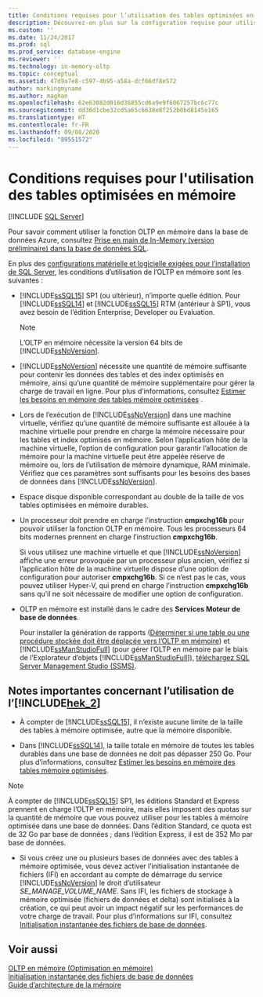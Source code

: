 ```yaml
---
title: Conditions requises pour l’utilisation des tables optimisées en mémoire | Microsoft Docs
description: Découvrez-en plus sur la configuration requise pour utiliser l’OLTP en mémoire, y compris la version SQL Database, la mémoire et les considérations de stockage, ainsi que l’installation.
ms.custom: ''
ms.date: 11/24/2017
ms.prod: sql
ms.prod_service: database-engine
ms.reviewer: ''
ms.technology: in-memory-oltp
ms.topic: conceptual
ms.assetid: 47d9a7e8-c597-4b95-a58a-dcf66df8e572
author: markingmyname
ms.author: maghan
ms.openlocfilehash: 62e63082d016d36855cd6a9e9f6067257bc6c77c
ms.sourcegitcommit: dd36d1cbe32cd5a65c6638e8f252b0bd8145e165
ms.translationtype: HT
ms.contentlocale: fr-FR
ms.lasthandoff: 09/08/2020
ms.locfileid: "89551572"
---
```

# <a name="requirements-for-using-memory-optimized-tables"></a>Conditions requises pour l'utilisation des tables optimisées en mémoire
 [!INCLUDE [SQL Server](../../includes/applies-to-version/sqlserver.md)]

  Pour savoir comment utiliser la fonction OLTP en mémoire dans la base de données Azure, consultez [Prise en main de In-Memory (version préliminaire) dans la base de données SQL](https://azure.microsoft.com/documentation/articles/sql-database-in-memory/).  
  
 En plus des [configurations matérielle et logicielle exigées pour l’installation de SQL Server](../../sql-server/install/hardware-and-software-requirements-for-installing-sql-server.md), les conditions d’utilisation de l’OLTP en mémoire sont les suivantes :  
  
-   [!INCLUDE[ssSQL15](../../includes/sssql15-md.md)] SP1 (ou ultérieur), n’importe quelle édition. Pour [!INCLUDE[ssSQL14](../../includes/sssql14-md.md)] et [!INCLUDE[ssSQL15](../../includes/sssql15-md.md)] RTM (antérieur à SP1), vous avez besoin de l’édition Enterprise, Developer ou Evaluation.
    
    > [!NOTE]
    > L’OLTP en mémoire nécessite la version 64 bits de [!INCLUDE[ssNoVersion](../../includes/ssnoversion-md.md)].  
  
-   [!INCLUDE[ssNoVersion](../../includes/ssnoversion-md.md)] nécessite une quantité de mémoire suffisante pour contenir les données des tables et des index optimisés en mémoire, ainsi qu’une quantité de mémoire supplémentaire pour gérer la charge de travail en ligne. Pour plus d’informations, consultez [Estimer les besoins en mémoire des tables mémoire optimisées](../../relational-databases/in-memory-oltp/estimate-memory-requirements-for-memory-optimized-tables.md) .  

-   Lors de l’exécution de [!INCLUDE[ssNoVersion](../../includes/ssnoversion-md.md)] dans une machine virtuelle, vérifiez qu’une quantité de mémoire suffisante est allouée à la machine virtuelle pour prendre en charge la mémoire nécessaire pour les tables et index optimisés en mémoire. Selon l’application hôte de la machine virtuelle, l’option de configuration pour garantir l’allocation de mémoire pour la machine virtuelle peut être appelée réserve de mémoire ou, lors de l’utilisation de mémoire dynamique, RAM minimale. Vérifiez que ces paramètres sont suffisants pour les besoins des bases de données dans [!INCLUDE[ssNoVersion](../../includes/ssnoversion-md.md)].
  
-   Espace disque disponible correspondant au double de la taille de vos tables optimisées en mémoire durables.  
  
-   Un processeur doit prendre en charge l’instruction **cmpxchg16b** pour pouvoir utiliser la fonction OLTP en mémoire. Tous les processeurs 64 bits modernes prennent en charge l’instruction **cmpxchg16b**.  
  
     Si vous utilisez une machine virtuelle et que [!INCLUDE[ssNoVersion](../../includes/ssnoversion-md.md)] affiche une erreur provoquée par un processeur plus ancien, vérifiez si l’application hôte de la machine virtuelle dispose d’une option de configuration pour autoriser **cmpxchg16b**. Si ce n’est pas le cas, vous pouvez utiliser Hyper-V, qui prend en charge l’instruction **cmpxchg16b** sans qu’il ne soit nécessaire de modifier une option de configuration.  
  
-   OLTP en mémoire est installé dans le cadre des **Services Moteur de base de données**.  
  
     Pour installer la génération de rapports ([Déterminer si une table ou une procédure stockée doit être déplacée vers l’OLTP en mémoire](../../relational-databases/in-memory-oltp/determining-if-a-table-or-stored-procedure-should-be-ported-to-in-memory-oltp.md)) et [!INCLUDE[ssManStudioFull](../../includes/ssmanstudiofull-md.md)] (pour gérer l’OLTP en mémoire par le biais de l’Explorateur d’objets [!INCLUDE[ssManStudioFull](../../includes/ssmanstudiofull-md.md)]), [téléchargez SQL Server Management Studio (SSMS)](../../ssms/download-sql-server-management-studio-ssms.md).   
  
## <a name="important-notes-on-using-hek_2"></a>Notes importantes concernant l’utilisation de l’[!INCLUDE[hek_2](../../includes/hek-2-md.md)]  
  
-   À compter de [!INCLUDE[ssSQL15](../../includes/sssql15-md.md)], il n’existe aucune limite de la taille des tables à mémoire optimisée, autre que la mémoire disponible. 

-   Dans [!INCLUDE[ssSQL14](../../includes/sssql14-md.md)], la taille totale en mémoire de toutes les tables durables dans une base de données ne doit pas dépasser 250 Go. Pour plus d’informations, consultez [Estimer les besoins en mémoire des tables mémoire optimisées](../../relational-databases/in-memory-oltp/estimate-memory-requirements-for-memory-optimized-tables.md).  

> [!NOTE]
> À compter de [!INCLUDE[ssSQL15](../../includes/sssql15-md.md)] SP1, les éditions Standard et Express prennent en charge l’OLTP en mémoire, mais elles imposent des quotas sur la quantité de mémoire que vous pouvez utiliser pour les tables à mémoire optimisée dans une base de données. Dans l’édition Standard, ce quota est de 32 Go par base de données ; dans l’édition Express, il est de 352 Mo par base de données. 
  
-   Si vous créez une ou plusieurs bases de données avec des tables à mémoire optimisée, vous devez activer l’initialisation instantanée de fichiers (IFI) en accordant au compte de démarrage du service [!INCLUDE[ssNoVersion](../../includes/ssnoversion-md.md)] le droit d’utilisateur *SE_MANAGE_VOLUME_NAME*. Sans IFI, les fichiers de stockage à mémoire optimisée (fichiers de données et delta) sont initialisés à la création, ce qui peut avoir un impact négatif sur les performances de votre charge de travail. Pour plus d’informations sur IFI, consultez [Initialisation instantanée des fichiers de base de données](../../relational-databases/databases/database-instant-file-initialization.md).
  
## <a name="see-also"></a>Voir aussi  
 [OLTP en mémoire &#40;Optimisation en mémoire&#41;](../../relational-databases/in-memory-oltp/in-memory-oltp-in-memory-optimization.md)  
 [Initialisation instantanée des fichiers de base de données](../../relational-databases/databases/database-instant-file-initialization.md)  
 [Guide d’architecture de la mémoire](../../relational-databases/memory-management-architecture-guide.md)
  
